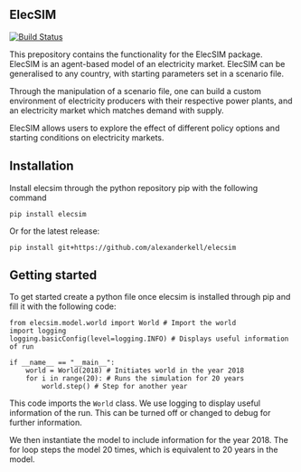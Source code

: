 ## ElecSIM 
[![Build Status](https://travis-ci.org/alexanderkell/elecsim.svg?branch=master)](https://travis-ci.org/alexanderkell/elecsim)

This prepository contains the functionality for the ElecSIM package. ElecSIM is an agent-based model of an electricity market. ElecSIM can be generalised to any country, with starting parameters set in a scenario file.

Through the manipulation of a scenario file, one can build a custom environment of electricity producers with their respective power plants, and an electricity market which matches demand with supply.

ElecSIM allows users to explore the effect of different policy options and starting conditions on electricity markets. 

## Installation

Install elecsim through the python repository pip with the following command
```
pip install elecsim
```

Or for the latest release:
```
pip install git+https://github.com/alexanderkell/elecsim
```

## Getting started

To get started create a python file once elecsim is installed through pip and fill it with the following code:

```
from elecsim.model.world import World # Import the world
import logging
logging.basicConfig(level=logging.INFO) # Displays useful information of run

if __name__ == "__main__":
    world = World(2018) # Initiates world in the year 2018
    for i in range(20): # Runs the simulation for 20 years
        world.step() # Step for another year
```
This code imports the `World` class. We use logging to display useful information of the run. This can be turned off or changed to debug for further information.

We then instantiate the model to include information for the year 2018. The for loop steps the model 20 times, which is equivalent to 20 years in the model.
